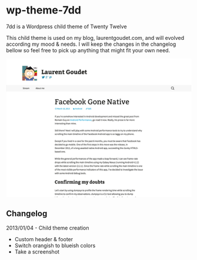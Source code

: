 wp-theme-7dd
============

7dd is a Wordpress child theme of Twenty Twelve

This child theme is used on my blog, laurentgoudet.com, and will evolved according my mood & needs.
I will keep the changes in the changelog bellow so feel free to pick up anything that might fit your own need.

![7dd theme screenshot](screenshot.png)

Changelog
---------

2013/01/04 - Child theme creation
- Custom header & footer
- Switch orangish to blueish colors
- Take a screenshot